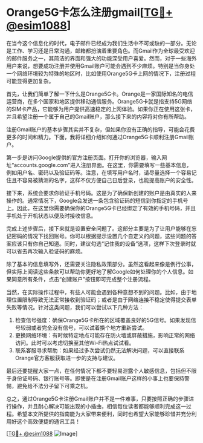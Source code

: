 # Orange5G卡怎么注册gmail[[TG💪+ @esim1088](https://t.me/s/esim1088)]

在当今这个信息化的时代，电子邮件已经成为我们生活中不可或缺的一部分。无论是工作、学习还是日常沟通，邮箱都扮演着重要角色。而Gmail作为全球最受欢迎的邮件服务之一，其简洁的界面和强大的功能深受用户喜爱。然而，对于一些海外用户来说，想要成功注册并使用Gmail账户可能会遇到不少麻烦。特别是当你身处一个网络环境较为特殊的地区时，比如使用Orange5G卡上网的情况下，注册过程可能显得更加复杂。

首先，让我们简单了解一下什么是Orange5G卡。Orange是一家国际知名的电信运营商，在多个国家和地区提供移动通信服务。Orange5G卡就是指支持5G网络的SIM卡产品，它能够为用户提供高速稳定的上网体验。如果你正在使用这张卡，并且希望注册一个属于自己的Gmail账户，那么接下来的内容将对你有所帮助。

注册Gmail账户的基本步骤其实并不复杂，但如果你没有正确的指导，可能会花费更多的时间和精力。下面，我将详细介绍如何通过Orange5G卡顺利注册Gmail账户。

第一步是访问Google提供的官方注册页面。打开你的浏览器，输入网址“accounts.google.com”进入注册界面。在这里，你需要填写一些基本信息，例如用户名、密码以及验证码等。注意，在填写用户名时，请尽量选择一个容易记住且不容易被猜测的名字，这样不仅方便自己日后登录，也能提高账户的安全性。

接下来，系统会要求你验证手机号码。这是为了确保新创建的账户是由真实的人来操作的。通常情况下，Google会发送一条包含验证码的短信到你指定的手机号上。因此，在这里你需要确保你的Orange5G卡已经绑定了有效的手机号码，并且手机处于开机状态以便及时接收信息。

完成上述步骤后，接下来就是设置安全问题了。这部分主要是为了让用户能够在忘记密码的情况下找回账号。你可以根据提示设置几个自定义的问题，这些问题的答案应该只有你自己知道。同时，建议勾选“记住我的设备”选项，这样下次登录时就可以省去再次输入验证码的麻烦。

除了基本的信息填写外，还需要关注隐私政策部分。虽然这看起来像是例行公事，但实际上阅读这些条款可以帮助你更好地了解Google如何处理你的个人信息。如果同意所有条件，点击“创建账户”按钮即可完成整个注册流程。

当然，在实际操作过程中，有些人可能会遇到各种意想不到的问题。比如，由于地理位置限制导致无法正常接收到验证码；或者是由于网络连接不稳定使得提交表单失败等情况。针对这类问题，我们可以尝试以下几种方法：

1. 检查信号强度：确保Orange5G卡所在的区域覆盖良好的5G信号。如果发现信号较弱或者完全没有信号，可以试着换个地方重新尝试。
2. 更换网络环境：有时候特定地点可能存在防火墙或屏蔽措施，影响正常的网络访问。此时可以考虑切换至其他Wi-Fi热点试试看。
3. 联系客服寻求帮助：如果经过多次尝试仍然无法解决问题，可以直接联系Orange官方客服获取进一步的支持与建议。

最后还要提醒大家一点，在任何情况下都不要轻易泄露个人敏感信息，包括但不限于身份证号码、银行账号等。即使是在注册Gmail账户这样的小事上也要保持警惕，避免给不法分子留下可乘之机。

总之，通过Orange5G卡注册Gmail账户并不是一件难事，只要按照正确的步骤进行操作，并且耐心解决可能出现的小插曲，相信每位读者都能够顺利完成这一过程。希望本文所提供的指南能为大家带来便利，同时也希望大家能够珍惜并充分利用好这个高效便捷的通讯工具！

[[TG💪+ @esim1088](https://t.me/s/esim1088) ![Image](https://i.postimg.cc/4NQfJmqS/Snipaste-2025-05-13-00-14-12.png)]